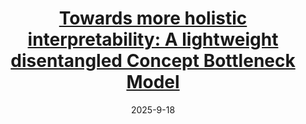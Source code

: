 ---
title: "[Towards more holistic interpretability: A lightweight disentangled Concept Bottleneck Model](https://doi.org/10.48550/arXiv.2510.15770)"
collection: publications
permalink: /publication/2025-10-20
excerpt: 'Gaoxiang Huang, Songning Lai, Yutao Yue'
date: 2025-9-18
venue: 'arxiv'
paperurl: https://arxiv.org/pdf/2510.15770 #download:
---